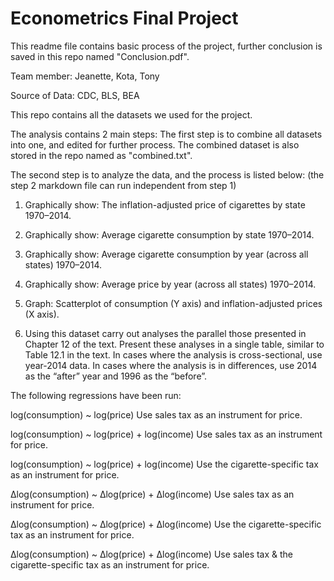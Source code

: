 # Econometrics Final Project
This readme file contains basic process of the project, further conclusion is saved in this repo
named "Conclusion.pdf".

Team member: Jeanette, Kota, Tony

Source of Data:
CDC, BLS, BEA

This repo contains all the datasets we used for the project.

The analysis contains 2 main steps: 
The first step is to combine all datasets into one, and edited for further process. The combined
dataset is also stored in the repo named as "combined.txt".

The second step is to analyze the data, and the process is listed below: (the step 2 markdown file can run independent from step 1)

1. Graphically show:
The inflation-adjusted price of cigarettes by state 1970–2014.

2. Graphically show:
Average cigarette consumption by state 1970–2014.

3. Graphically show:
Average cigarette consumption by year (across all states) 1970–2014.

4. Graphically show: 
Average price by year (across all states) 1970–2014.

5. Graph:
Scatterplot of consumption (Y axis) and inflation-adjusted prices (X axis).

6. Using this dataset carry out analyses the parallel those presented in Chapter 12 of the text.
Present these analyses in a single table, similar to Table 12.1 in the text. In cases where the 
analysis is cross-sectional, use year-2014 data. In cases where the analysis is in differences, 
use 2014 as the “after” year and 1996 as the “before”.

  The following regressions have been run:

  log(consumption) ~ log(price) 
  Use sales tax as an instrument for price.

  log(consumption) ~ log(price) + log(income) 
  Use sales tax as an instrument for price.

  log(consumption) ~ log(price) + log(income) 
  Use the cigarette-specific tax as an instrument for price.

  Δlog(consumption) ~ Δlog(price) + Δlog(income) 
  Use sales tax as an instrument for price.

  Δlog(consumption) ~ Δlog(price) + Δlog(income) 
  Use the cigarette-specific tax as an instrument for price.

  Δlog(consumption) ~ Δlog(price) + Δlog(income) 
  Use sales tax & the cigarette-specific tax as an instrument for price.
